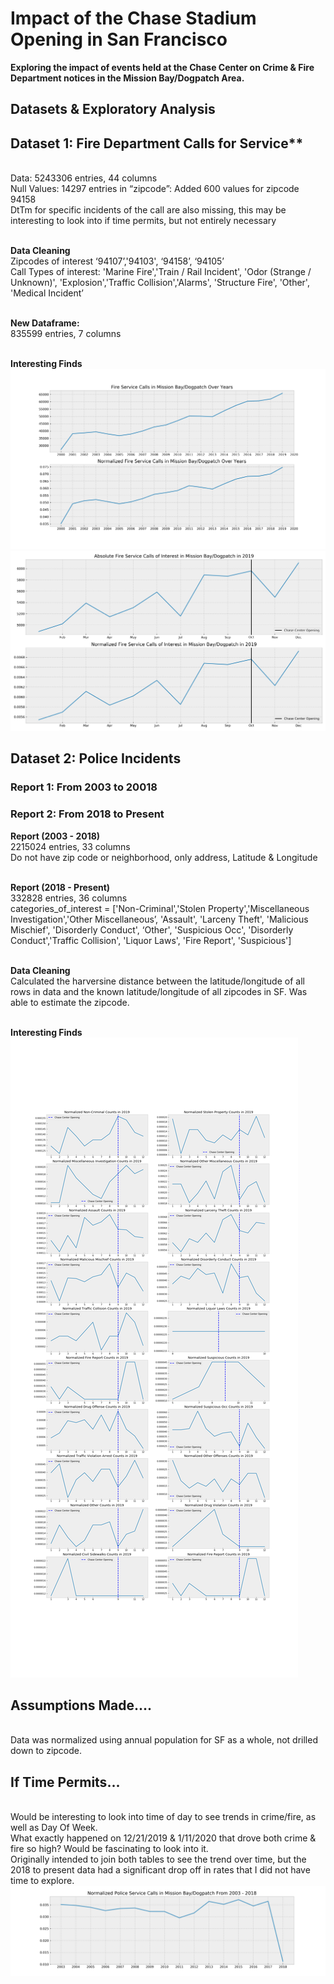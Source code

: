 # Impact of the Chase Stadium Opening in San Francisco

**Exploring the impact of events held at the Chase Center on Crime & Fire Department notices in the Mission Bay/Dogpatch Area.**

## Datasets & Exploratory Analysis

## Dataset 1: Fire Department Calls for Service**
<br>Data: 5243306 entries, 44 columns
<br>Null Values: 14297 entries in “zipcode”: Added 600 values for zipcode 94158
<br>DtTm for specific incidents of the call are also missing, this may be interesting to look into if time permits, but not entirely necessary

<br>**Data Cleaning**
<br>Zipcodes of interest ‘94107’,'94103', ‘94158’, ‘94105’
<br>Call Types of interest: 'Marine Fire','Train / Rail Incident', 'Odor (Strange / Unknown)', 'Explosion','Traffic Collision','Alarms', 'Structure Fire', 'Other', 'Medical Incident’

<br>**New Dataframe:**
<br>835599 entries, 7 columns

<br>**Interesting Finds**
![image](graphs/Fire_Calls_2000-2020.png)
![image](graphs/2019firecallsofinterest.png)


## Dataset 2: Police Incidents
### Report 1: From 2003 to 20018
### Report 2: From 2018 to Present
**Report (2003 - 2018)**
<br> 2215024 entries, 33 columns
<br>Do not have zip code or neighborhood, only address, Latitude & Longitude

<br>**Report (2018 - Present)**
<br>332828 entries, 36 columns
<br> categories_of_interest = ['Non-Criminal','Stolen Property','Miscellaneous Investigation','Other Miscellaneous’, 'Assault', 'Larceny Theft', 'Malicious Mischief', 'Disorderly Conduct', ‘Other', 'Suspicious Occ', 'Disorderly Conduct','Traffic Collision', 'Liquor Laws', 'Fire Report', 'Suspicious']

<br>**Data Cleaning**
<br>Calculated the harversine distance between the latitude/longitude of all rows in data and the known latitude/longitude of all zipcodes in SF. Was able to estimate the zipcode.

<br>**Interesting Finds**
![image](graphs/Normalized_Crime_DPMS.png)



## Assumptions Made....
<br>Data was normalized using annual population for SF as a whole, not drilled down to zipcode.

## If Time Permits...
<br>Would be interesting to look into time of day to see trends in crime/fire, as well as Day Of Week.
<br>What exactly happened on 12/21/2019 & 1/11/2020 that drove both crime & fire so high? Would be fascinating to look into it.
<br>Originally intended to join both tables to see the trend over time, but the 2018 to present data had a significant drop off in rates that I did not have time to explore.
![image](graphs/Normalized_Police_Calls_2003-2018.png)
